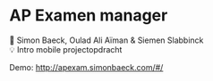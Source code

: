 # AP Examen manager
:memo: Simon Baeck, Oulad Ali Aïman & Siemen Slabbinck<br>
:bulb: Intro mobile projectopdracht

Demo: http://apexam.simonbaeck.com/#/

